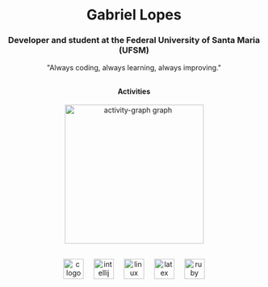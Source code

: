 ##
<h1 align="center">Gabriel Lopes</h1>
<h3 align="center">Developer and student at the Federal University of Santa Maria (UFSM)</h3>
<p align="center">"Always coding, always learning, always improving."</p>

##

<div align="center">
  <h4>Activities</h4>
  <img src="https://github-readme-activity-graph.vercel.app/graph?username=Gabrieel-Lopees&radius=16&theme=minimal&area=true&order=5&hide_border=true&hide_title=true&line=636363%20&point=636363%20" height="275" alt="activity-graph graph" />
</div>

##

<div align="center">
  <img src="https://cdn.jsdelivr.net/gh/devicons/devicon/icons/c/c-original.svg" height="40" alt="c logo"  />
  <img width="12" />
  <img src="https://cdn.jsdelivr.net/gh/devicons/devicon/icons/intellij/intellij-original.svg" height="40" alt="intellij logo"  />
  <img width="12" />
  <img src="https://cdn.jsdelivr.net/gh/devicons/devicon/icons/linux/linux-original.svg" height="40" alt="linux logo"  />
  <img width="12" />
  <img src="https://cdn.jsdelivr.net/gh/devicons/devicon/icons/latex/latex-original.svg" height="40" alt="latex logo"  />
  <img width="12" />
  <img src="https://cdn.jsdelivr.net/gh/devicons/devicon/icons/ruby/ruby-original-wordmark.svg" height="40" alt="ruby logo"  />
</div>

###

